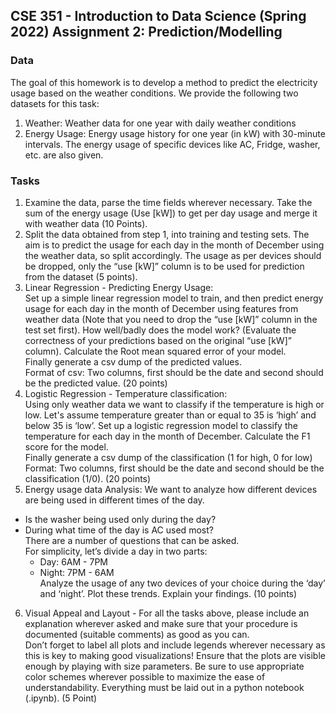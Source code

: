 ## CSE 351 - Introduction to Data Science (Spring 2022) Assignment 2: Prediction/Modelling

### Data
The goal of this homework is to develop a method to predict the electricity usage based on the weather conditions. We provide the following two datasets for this task:
1. Weather: Weather data for one year with daily weather conditions
2. Energy Usage: Energy usage history for one year (in kW) with 30-minute intervals. The
energy usage of specific devices like AC, Fridge, washer, etc. are also given.

### Tasks
1. Examine the data, parse the time fields wherever necessary. Take the sum of the energy usage
(Use [kW]) to get per day usage and merge it with weather data (10 Points).
2. Split the data obtained from step 1, into training and testing sets. The aim is to predict the usage for each day in the month of December using the weather data, so split accordingly. The usage as per devices should be dropped, only the “use [kW]” column is to be used for prediction from the dataset (5 points).
3. Linear Regression - Predicting Energy Usage: <br /> 
Set up a simple linear regression model to train, and then predict energy usage for each day in the month of December using features from weather data (Note that you need to drop the “use [kW]” column in the test set first). How well/badly does the model work? (Evaluate the correctness of your predictions based on the original “use [kW]” column). Calculate the Root mean squared error of your model.<br />
Finally generate a csv dump of the predicted values. <br />
Format of csv: Two columns, first should be the date and second should be the predicted value. (20 points)
4. Logistic Regression - Temperature classification: <br />
Using only weather data we want to classify if the temperature is high or low. Let's assume temperature greater than or equal to 35 is ‘high’ and below 35 is ‘low’. Set up a logistic regression model to classify the temperature for each day in the month of December. Calculate the F1 score for the model.<br />
Finally generate a csv dump of the classification (1 for high, 0 for low)<br />
Format: Two columns, first should be the date and second should be the classification (1/0). (20 points)
5. Energy usage data Analysis:
We want to analyze how different devices are being used in different times of the day.
- Is the washer being used only during the day?
- During what time of the day is AC used most?<br />
There are a number of questions that can be asked.<br />
For simplicity, let’s divide a day in two parts:<br />
  - Day: 6AM - 7PM
  - Night: 7PM - 6AM <br />
Analyze the usage of any two devices of your choice during the ‘day’ and ‘night’. Plot these trends. Explain your findings. (10 points)
6. Visual Appeal and Layout - For all the tasks above, please include an explanation wherever asked and make sure that your procedure is documented (suitable comments) as good as you can.<br />
Don’t forget to label all plots and include legends wherever necessary as this is key to making good visualizations! Ensure that the plots are visible enough by playing with size parameters. Be sure to use appropriate color schemes wherever possible to maximize the ease of understandability. Everything must be laid out in a python notebook (.ipynb). (5 Point)

